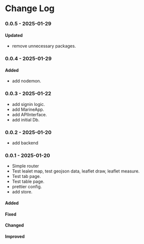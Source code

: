 # Change Log

### 0.0.5 - 2025-01-29

#### Updated

-   remove unnecessary packages.

### 0.0.4 - 2025-01-29

#### Added

-   add nodemon.

### 0.0.3 - 2025-01-22

-   add signin logic.
-   add MarineApp.
-   add APIInterface.
-   add initial Db.

### 0.0.2 - 2025-01-20

-   add backend

### 0.0.1 - 2025-01-20

-   Simple router
-   Test lealet map, test geojson data, leaflet draw, leaflet measure.
-   Test tab page.
-   Test table page.
-   prettier config.
-   add store.

#### Added

#### Fixed

#### Changed

#### Improved

